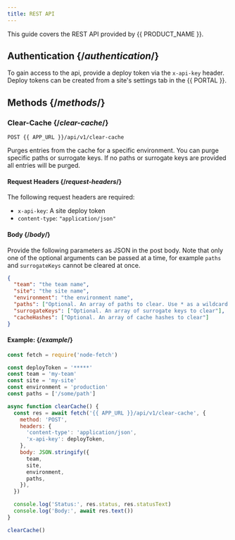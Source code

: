 ```yaml
---
title: REST API
---
```


This guide covers the REST API provided by {{ PRODUCT_NAME }}.

## Authentication {/*authentication*/}

To gain access to the api, provide a deploy token via the `x-api-key` header. Deploy tokens can be created from a site's settings tab in the {{ PORTAL }}.

## Methods {/*methods*/}

### Clear-Cache {/*clear-cache*/}

`POST {{ APP_URL }}/api/v1/clear-cache`

Purges entries from the cache for a specific environment. You can purge specific paths or surrogate keys. If no paths or surrogate keys are provided all entries will be purged.

#### Request Headers {/*request-headers*/}

The following request headers are required:

- `x-api-key`: A site deploy token
- `content-type`: `"application/json"`

#### Body {/*body*/}

Provide the following parameters as JSON in the post body.
Note that only one of the optional arguments can be passed at a time, for example `paths` and `surrogateKeys` cannot be cleared at once.

```json
{
  "team": "the team name",
  "site": "the site name",
  "environment": "the environment name",
  "paths": ["Optional. An array of paths to clear. Use * as a wildcard."],
  "surrogateKeys": ["Optional. An array of surrogate keys to clear"],
  "cacheHashes": ["Optional. An array of cache hashes to clear"]
}
```

#### Example: {/*example*/}

```js
const fetch = require('node-fetch')

const deployToken = '*****'
const team = 'my-team'
const site = 'my-site'
const environment = 'production'
const paths = ['/some/path']

async function clearCache() {
  const res = await fetch('{{ APP_URL }}/api/v1/clear-cache', {
    method: 'POST',
    headers: {
      'content-type': 'application/json',
      'x-api-key': deployToken,
    },
    body: JSON.stringify({
      team,
      site,
      environment,
      paths,
    }),
  })

  console.log('Status:', res.status, res.statusText)
  console.log('Body:', await res.text())
}

clearCache()
```
